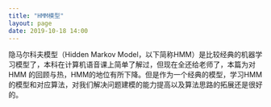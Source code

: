 ```yaml
---
title: "HMM模型"
layout: page
date: 2019-10-18 14:00
---
```


隐马尔科夫模型（Hidden Markov Model，以下简称HMM）是比较经典的机器学习模型了，本科在计算机语音课上简单了解过，但现在全还给老师了，本篇为对HMM 的回顾与热，HMM的地位有所下降。但是作为一个经典的模型，学习HMM的模型和对应算法，对我们解决问题建模的能力提高以及算法思路的拓展还是很好的。